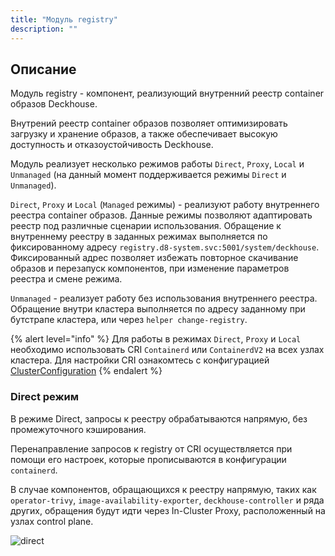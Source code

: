 ```yaml
---
title: "Модуль registry"
description: ""
---
```


## Описание

Модуль registry - компонент, реализующий внутренний реестр container образов Deckhouse.

Внутрений реестр container образов позволяет оптимизировать загрузку и хранение образов, а также обеспечивает высокую доступность и отказоустойчивость Deckhouse.

Модуль реализует несколько режимов работы `Direct`, `Proxy`, `Local` и `Unmanaged` (на данный момент поддерживается режимы `Direct` и `Unmanaged`).

`Direct`, `Proxy` и `Local` (`Managed` режимы) - реализуют работу внутреннего реестра container образов. Данные режимы позволяют адаптировать реестр под различные сценарии использования. Обращение к внутреннему реестру в заданных режимах выполняется по фиксированному адресу `registry.d8-system.svc:5001/system/deckhouse`. Фиксированный адрес позволяет избежать повторное скачивание образов и перезапуск компонентов, при изменение параметров реестра и смене режима.

`Unmanaged` - реализует работу без использования внутреннего реестра. Обращение внутри кластера выполняется по адресу заданному при бутстрапе кластера, или через `helper change-registry`.

{% alert level="info" %}
Для работы в режимах `Direct`, `Proxy` и `Local` необходимо использовать CRI `Containerd` или `ContainerdV2` на всех узлах кластера.
Для настройки CRI ознакомтесь с конфигурацией [ClusterConfiguration](/products/kubernetes-platform/documentation/v1/installing/configuration.html#clusterconfiguration)
{% endalert %}


### Direct режим

В режиме Direct, запросы к реестру обрабатываются напрямую, без промежуточного кэширования.

Перенаправление запросов к registry от CRI осуществляется при помощи его настроек, которые прописываются в конфигурации `containerd`.

В случае компонентов, обращающихся к реестру напрямую, таких как `operator-trivy`, `image-availability-exporter`, `deckhouse-controller` и ряда других, обращения будут идти через In-Cluster Proxy, расположенный на узлах control plane.


<!--- Source: mermaid code from docs/internal/DIRECT.md --->
![direct](../../images/registry-module/direct.png)

<!-- ### Proxy режим
Данный режим позволяет registry выступать в качестве промежуточного прокси-сервера между клиентом и удалённым реестром, оптимизируя доступ к часто используемым образам и уменьшая нагрузку на сеть.
Запуск кеширующего Proxy реестра осуществляется виде статических подов на узлах control plane. Для обеспечения высокой доступности к кеширующему Proxy, используется балансировщик установленный на каждый узел кластера.
Обращение к Proxy registry от CRI осуществляется через балансировщик. Настройки для обращения к балансировщику прописываются в конфигурации `containerd`.
В случае компонентов, обращающихся к реестру напрямую, таких как `operator-trivy`, `image-availability-exporter`, `deckhouse-controller` и ряда других, обращения будут идти также через кеширующий Proxy реестр. -->

<!-- ### Local режим
Данный режим позволяет создавать локальную копию registry внутри кластера. Образы из удалённого реестра полностью скопированы в локальное хранилище.
Работа локального registry идентична работы кеширующего proxy. Запуск локального registry осуществляется в виде статических подов на узлах control plane. Для обеспечения высокой доступности к локальному registry, используется балансировщик установленный на каждый узел кластера.
Обращение к локальному registry от CRI осуществляется через балансировщик. Настройки для обращения к балансировщику прописываются в конфигурации `containerd`.
В случае компонентов, обращающихся к реестру напрямую, таких как `operator-trivy`, `image-availability-exporter`, `deckhouse-controller` и ряда других, обращения будут идти также в локальный реестр.
Для наполнения локального registry образами используется инструмент d8.
-->

